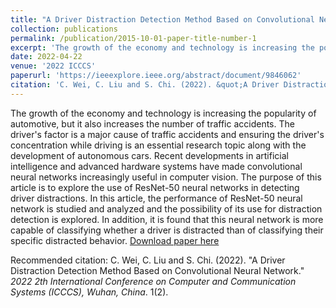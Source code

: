 ```yaml
---
title: "A Driver Distraction Detection Method Based on Convolutional Neural Network"
collection: publications
permalink: /publication/2015-10-01-paper-title-number-1
excerpt: 'The growth of the economy and technology is increasing the popularity of automotive, but it also increases the number of traffic accidents. The driver's factor is a major cause of traffic accidents and ensuring the driver's concentration while driving is an essential research topic along with the development of autonomous cars. Recent developments in artificial intelligence and advanced hardware systems have made convolutional neural networks increasingly useful in computer vision. The purpose of this article is to explore the use of ResNet-50 neural networks in detecting driver distractions. In this article, the performance of ResNet-50 neural network is studied and analyzed and the possibility of its use for distraction detection is explored. In addition, it is found that this neural network is more capable of classifying whether a driver is distracted than of classifying their specific distracted behavior.'
date: 2022-04-22
venue: '2022 ICCCS'
paperurl: 'https://ieeexplore.ieee.org/abstract/document/9846062'
citation: 'C. Wei, C. Liu and S. Chi. (2022). &quot;A Driver Distraction Detection Method Based on Convolutional Neural Network.&quot; <i>2022 2th International Conference on Computer and Communication Systems (ICCCS), Wuhan, China</i>. pp. 272-277.'
---
```

The growth of the economy and technology is increasing the popularity of automotive, but it also increases the number of traffic accidents. The driver's factor is a major cause of traffic accidents and ensuring the driver's concentration while driving is an essential research topic along with the development of autonomous cars. Recent developments in artificial intelligence and advanced hardware systems have made convolutional neural networks increasingly useful in computer vision. The purpose of this article is to explore the use of ResNet-50 neural networks in detecting driver distractions. In this article, the performance of ResNet-50 neural network is studied and analyzed and the possibility of its use for distraction detection is explored. In addition, it is found that this neural network is more capable of classifying whether a driver is distracted than of classifying their specific distracted behavior.
[Download paper here](http://ChuhengWei.github.io/files/paper1.pdf)

Recommended citation: C. Wei, C. Liu and S. Chi. (2022). "A Driver Distraction Detection Method Based on Convolutional Neural Network." <i>2022 2th International Conference on Computer and Communication Systems (ICCCS), Wuhan, China</i>. 1(2).